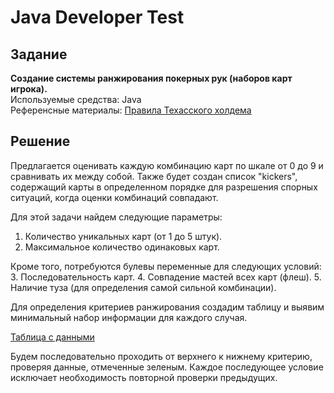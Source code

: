 # Java Developer Test 
## Задание
__Создание системы ранжирования покерных рук (наборов карт игрока).__  
Используемые средства: Java  
Референсные материалы: [Правила Техасского холдема](https://en.wikipedia.org/wiki/Texas_hold_%27em )

## Решение
Предлагается оценивать каждую комбинацию карт по шкале от 0 до 9 и сравнивать их между собой.
Также будет создан список "kickers", содержащий карты в определенном порядке для разрешения спорных ситуаций, когда оценки комбинаций совпадают.

Для этой задачи найдем следующие параметры:

1. Количество уникальных карт (от 1 до 5 штук).
2. Максимальное количество одинаковых карт.
   
Кроме того, потребуются булевы переменные для следующих условий:
3. Последовательность карт.
4. Совпадение мастей всех карт (флеш).
5. Наличие туза (для определения самой сильной комбинации).

Для определения критериев ранжирования создадим таблицу и выявим минимальный набор информации для каждого случая.

[Таблица с данными](https://github.com/BorbotDen/Poker/blob/master/image.png)

Будем последовательно проходить от верхнего к нижнему критерию, проверяя данные, отмеченные зеленым. Каждое последующее условие исключает необходимость повторной проверки предыдущих.